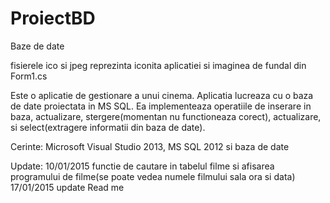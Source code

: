 # ProiectBD

Baze de date
<p>fisierele ico si jpeg reprezinta iconita aplicatiei si imaginea de fundal din Form1.cs</p>

<p>Este o aplicatie de gestionare a unui cinema. Aplicatia lucreaza cu o baza de date proiectata in MS SQL. Ea implementeaza operatiile de inserare in baza, actualizare, stergere(momentan nu functioneaza corect), actualizare, si select(extragere informatii din baza de date). </p>
<p>Cerinte: Microsoft Visual Studio 2013, MS SQL 2012 si baza de date</p>


<p> Update:
          10/01/2015 functie de cautare in tabelul filme si afisarea programului de filme(se poate vedea numele filmului sala ora si data)
          17/01/2015 update Read me
</p>

